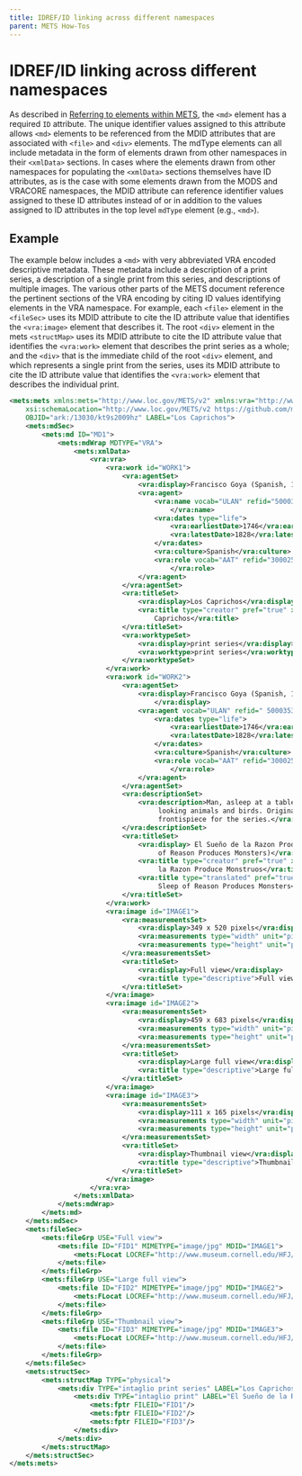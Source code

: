 ```yaml
---
title: IDREF/ID linking across different namespaces
parent: METS How-Tos
---
```

# IDREF/ID linking across different namespaces

As described in [Referring to elements within METS](idrefs_within_mets.md), the `<md>` element has a required `ID` attribute. The unique identifier values assigned to this attribute allows `<md>` elements to be referenced from the MDID attributes that are associated with `<file>` and `<div>` elements. The mdType elements can all include metadata in the form of elements drawn from other namespaces in their `<xmlData>` sections. In cases where the elements drawn from other namespaces for populating the `<xmlData>` sections themselves have ID attributes, as is the case with some elements drawn from the MODS and VRACORE namespaces, the MDID attribute can reference identifier values assigned to these ID attributes instead of or in addition to the values assigned to ID attributes in the top level `mdType` element (e.g., `<md>`).

## Example

The example below includes a `<md>` with very abbreviated VRA encoded descriptive metadata. These metadata include a description of a print series, a description of a single print from this series, and descriptions of multiple images. The various other parts of the METS document reference the pertinent sections of the VRA encoding by citing ID values identifying elements in the VRA namespace. For example, each `<file>` element in the `<fileSec>` uses its MDID attribute to cite the ID attribute value that identifies the `<vra:image>` element that describes it. The root `<div>` element in the mets `<structMap>` uses its MDID attribute to cite the ID attribute value that identifies the `<vra:work>` element that describes the print series as a whole; and the `<div>` that is the immediate child of the root `<div>` element, and which represents a single print from the series, uses its MDID attribute to cite the ID attribute value that identifies the `<vra:work>` element that describes the individual print.

```xml
<mets:mets xmlns:mets="http://www.loc.gov/METS/v2" xmlns:vra="http://www.vraweb.org/vracore4.htm" xmlns:xlink="http://www.w3.org/1999/xlink" xmlns:xsi="http://www.w3.org/2001/XMLSchema-instance"
    xsi:schemaLocation="http://www.loc.gov/METS/v2 https://github.com/mets/METS-schema/raw/mets2/v2/mets.xsd http://www.vraweb.org/vracore4.htm https://www.loc.gov/standards/vracore/vra-strict-20171101.xsd"
    OBJID="ark:/13030/kt9s2009hz" LABEL="Los Caprichos">
    <mets:mdSec>
        <mets:md ID="MD1">
            <mets:mdWrap MDTYPE="VRA">
                <mets:xmlData>
                    <vra:vra>
                        <vra:work id="WORK1">
                            <vra:agentSet>
                                <vra:display>Francisco Goya (Spanish, 1746-1828)</vra:display>
                                <vra:agent>
                                    <vra:name vocab="ULAN" refid="500035328">Goya,Francisco
        								</vra:name>
                                    <vra:dates type="life">
                                        <vra:earliestDate>1746</vra:earliestDate>
                                        <vra:latestDate>1828</vra:latestDate>
                                    </vra:dates>
                                    <vra:culture>Spanish</vra:culture>
                                    <vra:role vocab="AAT" refid="300025164">printmaker
        								</vra:role>
                                </vra:agent>
                            </vra:agentSet>
                            <vra:titleSet>
                                <vra:display>Los Caprichos</vra:display>
                                <vra:title type="creator" pref="true" xml:lang="es">Los 
        							Caprichos</vra:title>
                            </vra:titleSet>
                            <vra:worktypeSet>
                                <vra:display>print series</vra:display>
                                <vra:worktype>print series</vra:worktype>
                            </vra:worktypeSet>
                        </vra:work>
                        <vra:work id="WORK2">
                            <vra:agentSet>
                                <vra:display>Francisco Goya (Spanish, 1746-1828)
        							</vra:display>
                                <vra:agent vocab="ULAN" refid=" 500035328">
                                    <vra:dates type="life">
                                        <vra:earliestDate>1746</vra:earliestDate>
                                        <vra:latestDate>1828</vra:latestDate>
                                    </vra:dates>
                                    <vra:culture>Spanish</vra:culture>
                                    <vra:role vocab="AAT" refid="300025164">printmaker
        								</vra:role>
                                </vra:agent>
                            </vra:agentSet>
                            <vra:descriptionSet>
                                <vra:description>Man, asleep at a table, surrounded by demonic-
        							 looking animals and birds. Originally intended as the 
        							 frontispiece for the series.</vra:description>
                            </vra:descriptionSet>
                            <vra:titleSet>
                                <vra:display> El Sueño de la Razon Produce Monstruos (The Sleep
        							 of Reason Produces Monsters)</vra:display>
                                <vra:title type="creator" pref="true" xml:lang="es">El Sueño de 
        							 la Razon Produce Monstruos</vra:title>
                                <vra:title type="translated" pref="true" xml:lang="en">The 
        							 Sleep of Reason Produces Monsters</vra:title>
                            </vra:titleSet>
                        </vra:work>
                        <vra:image id="IMAGE1">
                            <vra:measurementsSet>
                                <vra:display>349 x 520 pixels</vra:display>
                                <vra:measurements type="width" unit="pixels" extent="overall">349</vra:measurements>
                                <vra:measurements type="height" unit="pixels" extent="overall">520</vra:measurements>
                            </vra:measurementsSet>
                            <vra:titleSet>
                                <vra:display>Full view</vra:display>
                                <vra:title type="descriptive">Full view</vra:title>
                            </vra:titleSet>
                        </vra:image>
                        <vra:image id="IMAGE2">
                            <vra:measurementsSet>
                                <vra:display>459 x 683 pixels</vra:display>
                                <vra:measurements type="width" unit="pixels" extent="overall">459</vra:measurements>
                                <vra:measurements type="height" unit="pixels" extent="overall">683</vra:measurements>
                            </vra:measurementsSet>
                            <vra:titleSet>
                                <vra:display>Large full view</vra:display>
                                <vra:title type="descriptive">Large full view</vra:title>
                            </vra:titleSet>
                        </vra:image>
                        <vra:image id="IMAGE3">
                            <vra:measurementsSet>
                                <vra:display>111 x 165 pixels</vra:display>
                                <vra:measurements type="width" unit="pixels" extent="overall">111</vra:measurements>
                                <vra:measurements type="height" unit="pixels" extent="overall">165</vra:measurements>
                            </vra:measurementsSet>
                            <vra:titleSet>
                                <vra:display>Thumbnail view</vra:display>
                                <vra:title type="descriptive">Thumbnail view</vra:title>
                            </vra:titleSet>
                        </vra:image>
                    </vra:vra>
                </mets:xmlData>
            </mets:mdWrap>
        </mets:md>
    </mets:mdSec>
    <mets:fileSec>
        <mets:fileGrp USE="Full view">
            <mets:file ID="FID1" MIMETYPE="image/jpg" MDID="IMAGE1">
                <mets:FLocat LOCREF="http://www.museum.cornell.edu/HFJ/permcoll/pdp/img_pr/monstros_l.jpg" LOCTYPE="URL"/>
            </mets:file>
        </mets:fileGrp>
        <mets:fileGrp USE="Large full view">
            <mets:file ID="FID2" MIMETYPE="image/jpg" MDID="IMAGE2">
                <mets:FLocat LOCREF="http://www.museum.cornell.edu/HFJ/permcoll/pdp/img_pr/monstros_X.jpg" LOCTYPE="URL"/>
            </mets:file>
        </mets:fileGrp>
        <mets:fileGrp USE="Thumbnail view">
            <mets:file ID="FID3" MIMETYPE="image/jpg" MDID="IMAGE3">
                <mets:FLocat LOCREF="http://www.museum.cornell.edu/HFJ/permcoll/pdp/img_pr/monstros_s.jpg" LOCTYPE="URL"/>
            </mets:file>
        </mets:fileGrp>
    </mets:fileSec>
    <mets:structSec>
        <mets:structMap TYPE="physical">
            <mets:div TYPE="intaglio print series" LABEL="Los Caprichos" MDID="WORK1">
                <mets:div TYPE="intaglio print" LABEL="El Sueño de la Razon Produce Monstruos (The Sleep of Reason Produces Monsters)" MDID="WORK2">
                    <mets:fptr FILEID="FID1"/>
                    <mets:fptr FILEID="FID2"/>
                    <mets:fptr FILEID="FID3"/>
                </mets:div>
            </mets:div>
        </mets:structMap>
    </mets:structSec>
</mets:mets>
```
